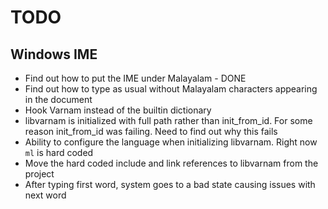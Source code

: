 TODO
=========

Windows IME
----------

* Find out how to put the IME under Malayalam - DONE
* Find out how to type as usual without Malayalam characters appearing in the document
* Hook Varnam instead of the builtin dictionary
* libvarnam is initialized with full path rather than init_from_id. For some reason init_from_id was failing. Need to find out why this fails
* Ability to configure the language when initializing libvarnam. Right now `ml` is hard coded
* Move the hard coded include and link references to libvarnam from the project
* After typing first word, system goes to a bad state causing issues with next word


